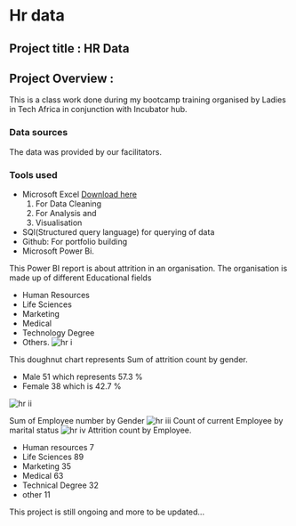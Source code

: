 # Hr data

## Project title : HR Data
## Project Overview :
This is a class work done during my bootcamp training organised by Ladies in Tech Africa in conjunction with Incubator hub.
 

### Data sources 
The data was provided by our facilitators.
### Tools used
- Microsoft Excel [Download here](https://www.Microsoft.com)
  1)  For Data Cleaning
  2)  For Analysis and
  3)  Visualisation 
- SQl(Structured query language) for querying of data 
- Github: For portfolio building 
- Microsoft Power Bi.
 

This Power BI report is about attrition in an organisation. 
The organisation is made up of different Educational fields 
  - Human Resources
  - Life Sciences
  - Marketing
  - Medical
  - Technology Degree
  - Others. 
![hr i](https://github.com/user-attachments/assets/a67eac15-1d7a-412b-bd8c-4b697f4298ee)

This doughnut chart represents Sum of attrition count by gender. 
   - Male 51 which represents 57.3 %
   - Female 38 which is 42.7 %

![hr ii](https://github.com/user-attachments/assets/3d14943e-0593-43b7-ac54-f7165384ec93)

Sum of Employee number by Gender
![hr iii](https://github.com/user-attachments/assets/7c713c26-c33d-4e4d-9586-aaab093e774b)
Count of current Employee by marital status 
![hr iv](https://github.com/user-attachments/assets/53277e6a-e60c-47a6-b2c9-0383b0651979)
Attrition count by Employee. 
  - Human resources 7
  - Life Sciences  89
  - Marketing 35
  - Medical 63
  - Technical Degree 32
  - other 11

This project is still ongoing and more to be updated...
